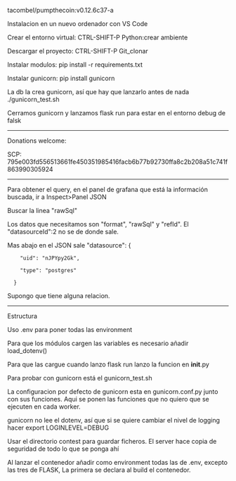 tacombel/pumpthecoin:v0.12.6c37-a

Instalacion en un nuevo ordenador con VS Code

Crear el entorno virtual: CTRL-SHIFT-P Python:crear ambiente

Descargar el proyecto: CTRL-SHIFT-P Git_clonar

Instalar modulos: pip install -r requirements.txt

Instalar gunicorn: pip install gunicorn

La db la crea gunicorn, así que hay que lanzarlo antes de nada ./gunicorn_test.sh

Cerramos gunicorn y lanzamos flask run para estar en el entorno debug de falsk

-----------------------------------------------

Donations welcome:

SCP: 795e003fd556513661fe450351985416facb6b77b92730ffa8c2b208a51c741f863990305924

-----------------------------------------------

Para obtener el query, en el panel de grafana que está la información buscada, ir a Inspect>Panel JSON

Buscar la linea "rawSql"

Los datos que necesitamos son "format", "rawSql" y "refId". El "datasourceId":2 no se de donde sale.

Mas abajo en el JSON sale
 "datasource": {

        "uid": "nJPYpy2Gk",

        "type": "postgres"

      }

Supongo que tiene alguna relacion.

-----------------------------------------------

Estructura

Uso .env para poner todas las environment

Para que los módulos cargen las variables es necesario añadir load_dotenv()

Para que las cargue cuando lanzo flask run lanzo la funcion en __init__.py

Para probar con gunicorn está el gunicorn_test.sh

La configuracion por defecto de gunicorn esta en gunicorn.conf.py junto con sus funciones. Aqui se ponen las funciones que no quiero que se ejecuten en cada worker.

gunicorn no lee el dotenv, así que si se quiere cambiar el nivel de logging hacer export LOGINLEVEL=DEBUG

Usar el directorio contest para guardar ficheros. El server hace copia de seguridad de todo lo que se ponga ahí

Al lanzar el contenedor añadir como environment todas las de .env, excepto las tres de FLASK, La primera se declara al build el contenedor.